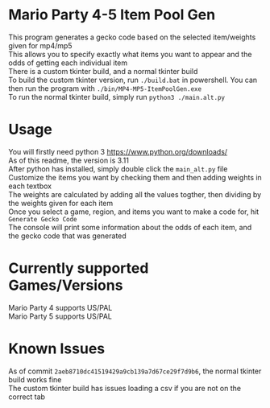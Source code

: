 # Mario Party 4-5 Item Pool Gen
This program generates a gecko code based on the selected item/weights given for mp4/mp5<br>
This allows you to specify exactly what items you want to appear and the odds of getting each individual item<br>
There is a custom tkinter build, and a normal tkinter build<br>
To build the custom tkinter version, run `./build.bat` in powershell. You can then run the program with `./bin/MP4-MP5-ItemPoolGen.exe`<br>
To run the normal tkinter build, simply run `python3 ./main.alt.py`<br>

# Usage
You will firstly need python 3 https://www.python.org/downloads/<br>
As of this readme, the version is 3.11<br>
After python has installed, simply double click the `main_alt.py` file<br>
Customize the items you want by checking them and then adding weights in each textbox<br>
The weights are calculated by adding all the values togther, then dividing by the weights given for each item<br>
Once you select a game, region, and items you want to make a code for, hit `Generate Gecko Code`<br>
The console will print some information about the odds of each item, and the gecko code that was generated<br>

# Currently supported Games/Versions
Mario Party 4 supports US/PAL<br>
Mario Party 5 supports US/PAL<br>

# Known Issues
As of commit `2aeb8710dc41519429a9cb139a7d67ce29f7d9b6`, the normal tkinter build works fine<br>
The custom tkinter build has issues loading a csv if you are not on the correct tab<br>
